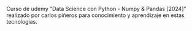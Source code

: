 Curso de udemy "Data Science con Python - Numpy & Pandas [2024]" realizado por carlos piñeros para conocimiento y aprendizaje en estas tecnologias.
